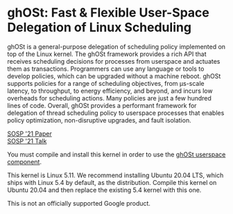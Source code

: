 # ghOSt: Fast &amp; Flexible User-Space Delegation of Linux Scheduling

ghOSt is a general-purpose delegation of scheduling policy implemented on top of
the Linux kernel. The ghOSt framework provides a rich API that receives
scheduling decisions for processes from userspace and actuates them as
transactions. Programmers can use any language or tools to develop policies,
which can be upgraded without a machine reboot. ghOSt supports policies for a
range of scheduling objectives, from µs-scale latency, to throughput, to energy
efficiency, and beyond, and incurs low overheads for scheduling actions. Many
policies are just a few hundred lines of code. Overall, ghOSt provides a
performant framework for delegation of thread scheduling policy to userspace
processes that enables policy optimization, non-disruptive upgrades, and fault
isolation.

[SOSP '21 Paper](https://dl.acm.org/doi/10.1145/3477132.3483542)\
[SOSP '21 Talk](https://youtu.be/j4ABe4dsbIY)

You must compile and install this kernel in order to use the [ghOSt userspace
component](https://www.github.com/google/ghost-userspace).

This kernel is Linux 5.11. We recommend installing Ubuntu 20.04 LTS, which ships
with Linux 5.4 by default, as the distribution. Compile this kernel on Ubuntu
20.04 and then replace the existing 5.4 kernel with this one.

This is not an officially supported Google product.
